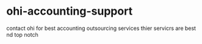 # ohi-accounting-support
contact ohi for best accounting outsourcing services
thier servicrs are best nd top notch
